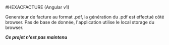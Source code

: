 #HEXACFACTURE (Angular v1)

  
Generateur de facture au format .pdf, la génération du .pdf  est effectué côté browser.
Pas de base de donnée, l'application utilise  le local storage du browser.
  
***Ce projet n'est pas maintenu***
